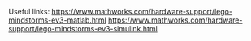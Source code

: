 Useful links: https://www.mathworks.com/hardware-support/lego-mindstorms-ev3-matlab.html
              https://www.mathworks.com/hardware-support/lego-mindstorms-ev3-simulink.html
